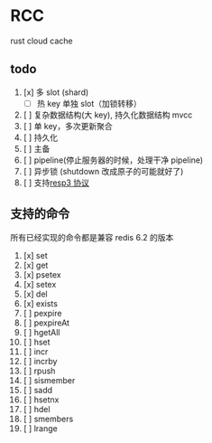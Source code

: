 # RCC

rust cloud cache

## todo

1. [x] 多 slot (shard)
   - [ ] 热 key 单独 slot（加锁转移）
1. [ ] 复杂数据结构(大 key), 持久化数据结构 mvcc
1. [ ] 单 key，多次更新聚合
1. [ ] 持久化
1. [ ] 主备
1. [ ] pipeline(停止服务器的时候，处理干净 pipeline)
1. [ ] 异步锁 (shutdown 改成原子的可能就好了)
1. [ ] 支持[resp3 协议](https://www.zeekling.cn/articles/2021/01/10/1610263628832.html)

## 支持的命令

所有已经实现的命令都是兼容 redis 6.2 的版本

1. [x] set
1. [x] get
1. [x] psetex
1. [x] setex
1. [x] del
1. [x] exists
1. [ ] pexpire
1. [ ] pexpireAt
1. [ ] hgetAll
1. [ ] hset
1. [ ] incr
1. [ ] incrby
1. [ ] rpush
1. [ ] sismember
1. [ ] sadd
1. [ ] hsetnx
1. [ ] hdel
1. [ ] smembers
1. [ ] lrange
